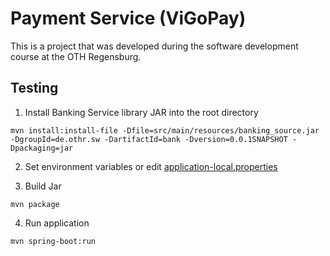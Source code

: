 # Payment Service (ViGoPay)

This is a project that was developed during the software development course at the OTH Regensburg.

## Testing

1. Install Banking Service library JAR into the root directory<br>
```
mvn install:install-file -Dfile=src/main/resources/banking_source.jar -DgroupId=de.othr.sw -DartifactId=bank -Dversion=0.0.1SNAPSHOT -Dpackaging=jar
```

2. Set environment variables or edit [application-local.properties](src/main/resources/application-local.properties)

3. Build Jar<br>
```
mvn package
```

4. Run application<br>
```
mvn spring-boot:run
```
